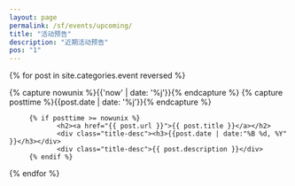 ```yaml
---
layout: page
permalink: /sf/events/upcoming/
title: "活动预告"
description: "近期活动预告"
pos: "1"
---
```


<div class="tiles">
{% for post in site.categories.event reversed %} 

{% capture nowunix %}{{'now' | date: '%j'}}{% endcapture %}
{% capture posttime %}{{post.date | date: '%j'}}{% endcapture %}

         {% if posttime >= nowunix %}
                <h2><a href="{{ post.url }}">{{ post.title }}</a></h2>
                <div class="title-desc"><h3>{{post.date | date:"%B %d, %Y" }}</h3></div>
                <div class="title-desc">{{ post.description }}</div>
         {% endif %}

{% endfor %}
</div><!-- /.tiles -->
